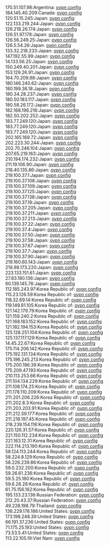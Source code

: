 170.51.107.98:Argentina: [ovpn config](vpn/170_51_107_98.ovpn)  
184.145.40.209:Canada: [ovpn config](vpn/184_145_40_209.ovpn)  
120.51.15.245:Japan: [ovpn config](vpn/120_51_15_245.ovpn)  
122.133.219.244:Japan: [ovpn config](vpn/122_133_219_244.ovpn)  
126.218.26.174:Japan: [ovpn config](vpn/126_218_26_174.ovpn)  
126.51.97.178:Japan: [ovpn config](vpn/126_51_97_178.ovpn)  
126.56.249.25:Japan: [ovpn config](vpn/126_56_249_25.ovpn)  
126.5.54.26:Japan: [ovpn config](vpn/126_5_54_26.ovpn)  
133.32.218.233:Japan: [ovpn config](vpn/133_32_218_233.ovpn)  
147.192.55.99:Japan: [ovpn config](vpn/147_192_55_99.ovpn)  
14.133.56.25:Japan: [ovpn config](vpn/14_133_56_25.ovpn)  
150.249.40.201:Japan: [ovpn config](vpn/150_249_40_201.ovpn)  
153.129.26.91:Japan: [ovpn config](vpn/153_129_26_91.ovpn)  
164.70.209.88:Japan: [ovpn config](vpn/164_70_209_88.ovpn)  
180.146.240.62:Japan: [ovpn config](vpn/180_146_240_62.ovpn)  
180.199.36.18:Japan: [ovpn config](vpn/180_199_36_18.ovpn)  
180.34.28.237:Japan: [ovpn config](vpn/180_34_28_237.ovpn)  
180.50.183.117:Japan: [ovpn config](vpn/180_50_183_117.ovpn)  
180.58.26.172:Japan: [ovpn config](vpn/180_58_26_172.ovpn)  
182.168.196.216:Japan: [ovpn config](vpn/182_168_196_216.ovpn)  
182.50.202.252:Japan: [ovpn config](vpn/182_50_202_252.ovpn)  
183.77.249.120:Japan: [ovpn config](vpn/183_77_249_120.ovpn)  
183.77.249.120:Japan: [ovpn config](vpn/183_77_249_120.ovpn)  
183.77.249.120:Japan: [ovpn config](vpn/183_77_249_120.ovpn)  
202.165.169.72:Japan: [ovpn config](vpn/202_165_169_72.ovpn)  
202.223.30.244:Japan: [ovpn config](vpn/202_223_30_244.ovpn)  
202.70.246.104:Japan: [ovpn config](vpn/202_70_246_104.ovpn)  
207.65.219.163:Japan: [ovpn config](vpn/207_65_219_163.ovpn)  
210.194.174.232:Japan: [ovpn config](vpn/210_194_174_232.ovpn)  
211.19.106.90:Japan: [ovpn config](vpn/211_19_106_90.ovpn)  
218.40.135.86:Japan: [ovpn config](vpn/218_40_135_86.ovpn)  
219.100.37.1:Japan: [ovpn config](vpn/219_100_37_1.ovpn)  
219.100.37.108:Japan: [ovpn config](vpn/219_100_37_108.ovpn)  
219.100.37.109:Japan: [ovpn config](vpn/219_100_37_109.ovpn)  
219.100.37.125:Japan: [ovpn config](vpn/219_100_37_125.ovpn)  
219.100.37.138:Japan: [ovpn config](vpn/219_100_37_138.ovpn)  
219.100.37.19:Japan: [ovpn config](vpn/219_100_37_19.ovpn)  
219.100.37.205:Japan: [ovpn config](vpn/219_100_37_205.ovpn)  
219.100.37.211:Japan: [ovpn config](vpn/219_100_37_211.ovpn)  
219.100.37.213:Japan: [ovpn config](vpn/219_100_37_213.ovpn)  
219.100.37.22:Japan: [ovpn config](vpn/219_100_37_22.ovpn)  
219.100.37.4:Japan: [ovpn config](vpn/219_100_37_4.ovpn)  
219.100.37.50:Japan: [ovpn config](vpn/219_100_37_50.ovpn)  
219.100.37.58:Japan: [ovpn config](vpn/219_100_37_58.ovpn)  
219.100.37.67:Japan: [ovpn config](vpn/219_100_37_67.ovpn)  
219.100.37.7:Japan: [ovpn config](vpn/219_100_37_7.ovpn)  
219.100.37.90:Japan: [ovpn config](vpn/219_100_37_90.ovpn)  
219.160.60.143:Japan: [ovpn config](vpn/219_160_60_143.ovpn)  
219.98.173.220:Japan: [ovpn config](vpn/219_98_173_220.ovpn)  
223.133.151.61:Japan: [ovpn config](vpn/223_133_151_61.ovpn)  
27.83.180.136:Japan: [ovpn config](vpn/27_83_180_136.ovpn)  
60.139.145.76:Japan: [ovpn config](vpn/60_139_145_76.ovpn)  
112.185.243.97:Korea Republic of: [ovpn config](vpn/112_185_243_97.ovpn)  
115.23.126.59:Korea Republic of: [ovpn config](vpn/115_23_126_59.ovpn)  
118.32.69.14:Korea Republic of: [ovpn config](vpn/118_32_69_14.ovpn)  
119.149.81.105:Korea Republic of: [ovpn config](vpn/119_149_81_105.ovpn)  
121.142.179.79:Korea Republic of: [ovpn config](vpn/121_142_179_79.ovpn)  
121.159.240.2:Korea Republic of: [ovpn config](vpn/121_159_240_2.ovpn)  
121.168.183.152:Korea Republic of: [ovpn config](vpn/121_168_183_152.ovpn)  
121.182.194.153:Korea Republic of: [ovpn config](vpn/121_182_194_153.ovpn)  
125.128.251.104:Korea Republic of: [ovpn config](vpn/125_128_251_104.ovpn)  
125.137.117.129:Korea Republic of: [ovpn config](vpn/125_137_117_129.ovpn)  
14.45.22.67:Korea Republic of: [ovpn config](vpn/14_45_22_67.ovpn)  
175.114.206.142:Korea Republic of: [ovpn config](vpn/175_114_206_142.ovpn)  
175.192.131.134:Korea Republic of: [ovpn config](vpn/175_192_131_134.ovpn)  
175.196.245.213:Korea Republic of: [ovpn config](vpn/175_196_245_213.ovpn)  
175.200.186.38:Korea Republic of: [ovpn config](vpn/175_200_186_38.ovpn)  
175.209.47.193:Korea Republic of: [ovpn config](vpn/175_209_47_193.ovpn)  
210.113.253.66:Korea Republic of: [ovpn config](vpn/210_113_253_66.ovpn)  
211.104.134.229:Korea Republic of: [ovpn config](vpn/211_104_134_229.ovpn)  
211.108.174.25:Korea Republic of: [ovpn config](vpn/211_108_174_25.ovpn)  
211.178.110.209:Korea Republic of: [ovpn config](vpn/211_178_110_209.ovpn)  
211.201.206.226:Korea Republic of: [ovpn config](vpn/211_201_206_226.ovpn)  
211.202.8.3:Korea Republic of: [ovpn config](vpn/211_202_8_3.ovpn)  
211.203.203.91:Korea Republic of: [ovpn config](vpn/211_203_203_91.ovpn)  
211.212.59.177:Korea Republic of: [ovpn config](vpn/211_212_59_177.ovpn)  
211.218.197.45:Korea Republic of: [ovpn config](vpn/211_218_197_45.ovpn)  
218.239.154.116:Korea Republic of: [ovpn config](vpn/218_239_154_116.ovpn)  
220.126.31.57:Korea Republic of: [ovpn config](vpn/220_126_31_57.ovpn)  
221.150.112.234:Korea Republic of: [ovpn config](vpn/221_150_112_234.ovpn)  
221.163.12.31:Korea Republic of: [ovpn config](vpn/221_163_12_31.ovpn)  
222.114.213.190:Korea Republic of: [ovpn config](vpn/222_114_213_190.ovpn)  
58.124.113.244:Korea Republic of: [ovpn config](vpn/58_124_113_244.ovpn)  
58.224.8.129:Korea Republic of: [ovpn config](vpn/58_224_8_129.ovpn)  
58.226.239.86:Korea Republic of: [ovpn config](vpn/58_226_239_86.ovpn)  
59.0.232.200:Korea Republic of: [ovpn config](vpn/59_0_232_200.ovpn)  
59.26.61.236:Korea Republic of: [ovpn config](vpn/59_26_61_236.ovpn)  
59.5.25.160:Korea Republic of: [ovpn config](vpn/59_5_25_160.ovpn)  
59.6.28.28:Korea Republic of: [ovpn config](vpn/59_6_28_28.ovpn)  
61.75.156.162:Korea Republic of: [ovpn config](vpn/61_75_156_162.ovpn)  
195.133.23.136:Russian Federation: [ovpn config](vpn/195_133_23_136.ovpn)  
212.20.43.37:Russian Federation: [ovpn config](vpn/212_20_43_37.ovpn)  
49.228.198.79:Thailand: [ovpn config](vpn/49_228_198_79.ovpn)  
138.229.178.186:United States: [ovpn config](vpn/138_229_178_186.ovpn)  
173.198.248.39:United States: [ovpn config](vpn/173_198_248_39.ovpn)  
66.191.37.236:United States: [ovpn config](vpn/66_191_37_236.ovpn)  
71.175.25.193:United States: [ovpn config](vpn/71_175_25_193.ovpn)  
73.53.5.41:United States: [ovpn config](vpn/73_53_5_41.ovpn)  
113.22.105.19:Viet Nam: [ovpn config](vpn/113_22_105_19.ovpn)  
